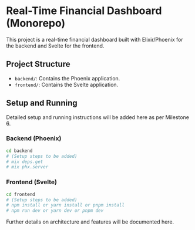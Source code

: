 # Real-Time Financial Dashboard (Monorepo)

This project is a real-time financial dashboard built with Elixir/Phoenix for the backend and Svelte for the frontend.

## Project Structure

- `backend/`: Contains the Phoenix application.
- `frontend/`: Contains the Svelte application.

## Setup and Running

Detailed setup and running instructions will be added here as per Milestone 6.

### Backend (Phoenix)

```bash
cd backend
# (Setup steps to be added)
# mix deps.get
# mix phx.server
```

### Frontend (Svelte)

```bash
cd frontend
# (Setup steps to be added)
# npm install or yarn install or pnpm install
# npm run dev or yarn dev or pnpm dev
```

Further details on architecture and features will be documented here.

